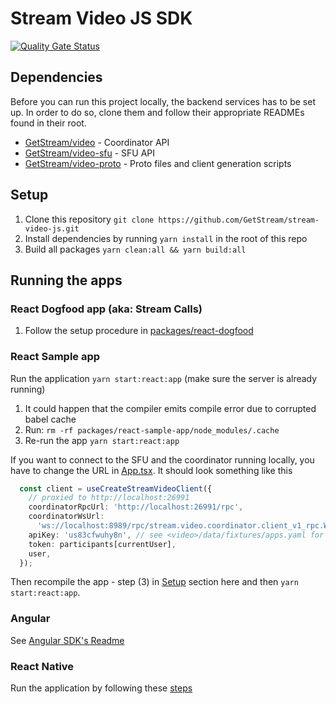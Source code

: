 # Stream Video JS SDK

[![Quality Gate Status](https://sonarcloud.io/api/project_badges/measure?project=GetStream_stream-video-js&metric=alert_status&token=fdc1439303911957da9c7ff2ce505f94c3c14d36)](https://sonarcloud.io/summary/new_code?id=GetStream_stream-video-js)
## Dependencies

Before you can run this project locally, the backend services has to be set up. In order to do so,
clone them and follow their appropriate READMEs found in their root.

- [GetStream/video](https://github.com/GetStream/video) - Coordinator API
- [GetStream/video-sfu](https://github.com/GetStream/video-sfu) - SFU API
- [GetStream/video-proto](https://github.com/GetStream/video-proto) - Proto files and client generation scripts

## Setup

1. Clone this repository `git clone https://github.com/GetStream/stream-video-js.git`
2. Install dependencies by running `yarn install` in the root of this repo
3. Build all packages `yarn clean:all && yarn build:all`

## Running the apps

### React Dogfood app (aka: Stream Calls)

1. Follow the setup procedure in [packages/react-dogfood](packages/react-dogfood/README.md)

### React Sample app

Run the application `yarn start:react:app` (make sure the server is already running)

1.  It could happen that the compiler emits compile error due to corrupted babel cache
2.  Run: `rm -rf packages/react-sample-app/node_modules/.cache`
3.  Re-run the app `yarn start:react:app`

If you want to connect to the SFU and the coordinator running locally, you have to change the URL in
[App.tsx](packages/react-sample-app/src/App.tsx). It should look something like this
```ts
  const client = useCreateStreamVideoClient({
    // proxied to http://localhost:26991
    coordinatorRpcUrl: 'http://localhost:26991/rpc',
    coordinatorWsUrl:
      'ws://localhost:8989/rpc/stream.video.coordinator.client_v1_rpc.Websocket/Connect',
    apiKey: 'us83cfwuhy8n', // see <video>/data/fixtures/apps.yaml for API key/secret
    token: participants[currentUser],
    user,
  });
```
Then recompile the app - step (3) in [Setup](#setup) section here and then `yarn start:react:app`.

### Angular

See [Angular SDK's Readme](./packages/angular-sdk/README.md)

### React Native

Run the application by following these [steps](https://github.com/GetStream/stream-video-js/blob/main/packages/react-native-dogfood/README.md)
